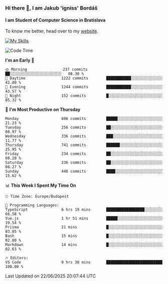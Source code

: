 ### Hi there 👋, I am Jakub 'igniss' Bordáš

#### I am Student of Computer Science in Bratislava
To know me better, head over to my [website](https://bordas.sk).

[![My Skills](https://skillicons.dev/icons?i=js,typescript,html,css,figma,svelte,vue,next,postgresql,nest,express,nodejs)](https://bordas.sk)


<!--START_SECTION:waka-->
![Code Time](http://img.shields.io/badge/Code%20Time-1%2C956%20hrs%2027%20mins-blue)

**I'm an Early 🐤** 

```text
🌞 Morning                237 commits         ██░░░░░░░░░░░░░░░░░░░░░░░   08.30 % 
🌆 Daytime                1222 commits        ███████████░░░░░░░░░░░░░░   42.80 % 
🌃 Evening                1244 commits        ███████████░░░░░░░░░░░░░░   43.57 % 
🌙 Night                  152 commits         █░░░░░░░░░░░░░░░░░░░░░░░░   05.32 % 
```
📅 **I'm Most Productive on Thursday** 

```text
Monday                   606 commits         █████░░░░░░░░░░░░░░░░░░░░   21.23 % 
Tuesday                  256 commits         ██░░░░░░░░░░░░░░░░░░░░░░░   08.97 % 
Wednesday                336 commits         ███░░░░░░░░░░░░░░░░░░░░░░   11.77 % 
Thursday                 741 commits         ██████░░░░░░░░░░░░░░░░░░░   25.95 % 
Friday                   234 commits         ██░░░░░░░░░░░░░░░░░░░░░░░   08.20 % 
Saturday                 236 commits         ██░░░░░░░░░░░░░░░░░░░░░░░   08.27 % 
Sunday                   446 commits         ████░░░░░░░░░░░░░░░░░░░░░   15.62 % 
```


📊 **This Week I Spent My Time On** 

```text
🕑︎ Time Zone: Europe/Budapest

💬 Programming Languages: 
TypeScript               6 hrs 19 mins       █████████████████░░░░░░░░   66.58 % 
Vue.js                   1 hr 51 mins        █████░░░░░░░░░░░░░░░░░░░░   19.54 % 
Prisma                   21 mins             █░░░░░░░░░░░░░░░░░░░░░░░░   03.85 % 
Bash                     15 mins             █░░░░░░░░░░░░░░░░░░░░░░░░   02.80 % 
Markdown                 14 mins             █░░░░░░░░░░░░░░░░░░░░░░░░   02.63 % 

🔥 Editors: 
VS Code                  9 hrs 30 mins       █████████████████████████   100.00 % 
```


 Last Updated on 22/06/2025 20:07:44 UTC
<!--END_SECTION:waka-->
